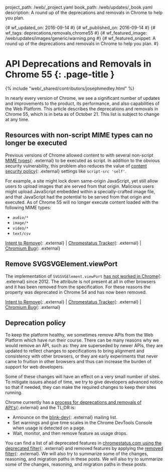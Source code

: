 project_path: /web/_project.yaml
book_path: /web/updates/_book.yaml
description: A round up of the deprecations and removals in Chrome to help you plan.

{# wf_updated_on: 2016-09-14 #}
{# wf_published_on: 2016-09-14 #}
{# wf_tags: deprecations,removals,chrome55 #}
{# wf_featured_image: /web/updates/images/generic/warning.png #}
{# wf_featured_snippet: A round up of the deprecations and removals in Chrome to help you plan. #}

# API Deprecations and Removals in Chrome 55 {: .page-title }

{% include "web/_shared/contributors/josephmedley.html" %}

In nearly every version of Chrome, we see a significant number of updates and
improvements to the product, its performance, and also capabilities of the Web
Platform. This article describes the deprecations and removals in Chrome 55,
which is in beta as of October 21. This list is subject to change at any time.

## Resources with non-script MIME types can no longer be executed

Previous versions of Chrome allowed content to with several non-script 
[MIME types](https://developer.mozilla.org/en-US/docs/Web/HTTP/Basics_of_HTTP/MIME_types){: .external}
to be executed as script. In addition to the obvious security vulnerability,
this problem also reduces the value of
[content security policy](https://developer.mozilla.org/en-US/docs/Web/Security/CSP){: .external}
settings like `script-src 'self'`.

For example, a site might lock down same-origin JavaScript, yet still allow
users to upload images that are served from that origin. Malicious users might
upload JavaScript embedded within a specially-crafted image file, and that
JavaScript had the potential to be served from that origin and executed. As of
Chrome 55 will no longer execute content loaded with the following MIME types:

* `audio/*`
* `image/*`
* `video/*`
* `text/csv` 

[Intent to Remove](https://groups.google.com/a/chromium.org/d/topic/blink-dev/AHsFvhHzh1o/discussion){: .external} &#124;
[Chromestatus Tracker](https://www.chromestatus.com/features/6031053726679040){: .external} &#124;
[Chromium Bug](https://bugs.chromium.org/p/chromium/issues/detail?id=433049){: .external}

## Remove SVGSVGElement.viewPort

The implementation of `SVGSVGElement.viewPort` [has not worked in
Chrome](https://bugs.chromium.org/p/chromium/issues/detail?id=395838){: .external}
since 2012. The attribute is not present at all in other browsers and
it has been removed from the specification. For these reasons the property was
deprecated in Chrome 54 and has now been removed.

[Intent to Remove](https://groups.google.com/a/chromium.org/d/topic/blink-dev/bFqDvZK2LVY/discussion){: .external} &#124;
[Chromestatus Tracker](https://www.chromestatus.com/feature/5686865248124928){: .external} &#124;
[Chromium Bug](https://bugs.chromium.org/p/chromium/issues/detail?id=395838){: .external}

## Deprecation policy

To keep the platform healthy, we sometimes remove APIs from the Web Platform
which have run their course. There can be many reasons why we would remove an
API, such as: they are superseded by newer APIs, they are updated to reflect
changes to specifications to bring alignment and consistency with other
browsers, or they are early experiments that never came to fruition in other
browsers and thus can increase the burden of support for web developers.

Some of these changes will have an effect on a very small number of sites. To
mitigate issues ahead of time, we try to give developers advanced notice so that
if needed, they can make the required changes to keep their sites running.

Chrome currently has a
[process for deprecations and removals of API's](http://www.chromium.org/blink#TOC-Launch-Process:-Deprecation){:.external}
and the TL;DR is:

* Announce on the
  [blink-dev](https://groups.google.com/a/chromium.org/forum/#!forum/blink-dev){: .external}
  mailing list.
* Set warnings and give time scales in the Chrome DevTools Console when usage
  is detected on a page.
* Wait, monitor, and then remove feature as usage drops.

You can find a list of all deprecated features in
[chromestatus.com using the deprecated filter](https://www.chromestatus.com/features#deprecated){: .external}
and removed features by applying the [removed filter](https://www.chromestatus.com/features#removed){: .external}.
We will also  try to summarize some of the changes, reasoning, and migration
paths in these posts. We will also try to summarize some of the changes,
reasoning, and migration paths in these posts.

